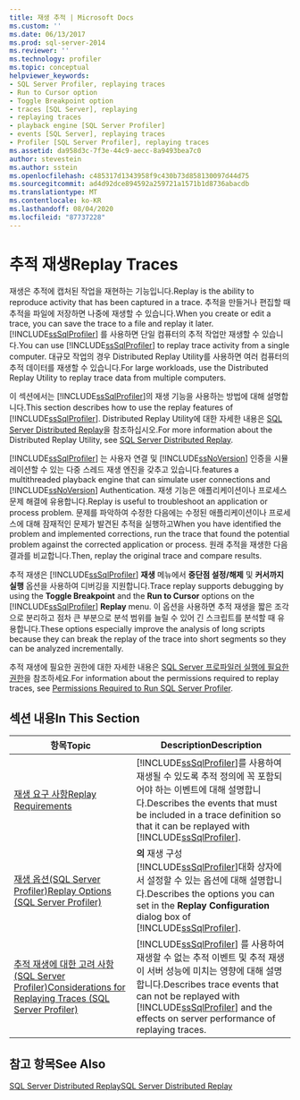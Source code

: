 ```yaml
---
title: 재생 추적 | Microsoft Docs
ms.custom: ''
ms.date: 06/13/2017
ms.prod: sql-server-2014
ms.reviewer: ''
ms.technology: profiler
ms.topic: conceptual
helpviewer_keywords:
- SQL Server Profiler, replaying traces
- Run to Cursor option
- Toggle Breakpoint option
- traces [SQL Server], replaying
- replaying traces
- playback engine [SQL Server Profiler]
- events [SQL Server], replaying traces
- Profiler [SQL Server Profiler], replaying traces
ms.assetid: da958d3c-7f3e-44c9-aecc-8a9493bea7c0
author: stevestein
ms.author: sstein
ms.openlocfilehash: c485317d1343958f9c430b73d858130097d44d75
ms.sourcegitcommit: ad4d92dce894592a259721a1571b1d8736abacdb
ms.translationtype: MT
ms.contentlocale: ko-KR
ms.lasthandoff: 08/04/2020
ms.locfileid: "87737228"
---
```

# <a name="replay-traces"></a><span data-ttu-id="a633a-102">추적 재생</span><span class="sxs-lookup"><span data-stu-id="a633a-102">Replay Traces</span></span>
  <span data-ttu-id="a633a-103">재생은 추적에 캡처된 작업을 재현하는 기능입니다.</span><span class="sxs-lookup"><span data-stu-id="a633a-103">Replay is the ability to reproduce activity that has been captured in a trace.</span></span> <span data-ttu-id="a633a-104">추적을 만들거나 편집할 때 추적을 파일에 저장하면 나중에 재생할 수 있습니다.</span><span class="sxs-lookup"><span data-stu-id="a633a-104">When you create or edit a trace, you can save the trace to a file and replay it later.</span></span> <span data-ttu-id="a633a-105">[!INCLUDE[ssSqlProfiler](../../includes/sssqlprofiler-md.md)] 를 사용하면 단일 컴퓨터의 추적 작업만 재생할 수 있습니다.</span><span class="sxs-lookup"><span data-stu-id="a633a-105">You can use [!INCLUDE[ssSqlProfiler](../../includes/sssqlprofiler-md.md)] to replay trace activity from a single computer.</span></span> <span data-ttu-id="a633a-106">대규모 작업의 경우 Distributed Replay Utility를 사용하면 여러 컴퓨터의 추적 데이터를 재생할 수 있습니다.</span><span class="sxs-lookup"><span data-stu-id="a633a-106">For large workloads, use the Distributed Replay Utility to replay trace data from multiple computers.</span></span>  
  
 <span data-ttu-id="a633a-107">이 섹션에서는 [!INCLUDE[ssSqlProfiler](../../includes/sssqlprofiler-md.md)]의 재생 기능을 사용하는 방법에 대해 설명합니다.</span><span class="sxs-lookup"><span data-stu-id="a633a-107">This section describes how to use the replay features of [!INCLUDE[ssSqlProfiler](../../includes/sssqlprofiler-md.md)].</span></span> <span data-ttu-id="a633a-108">Distributed Replay Utility에 대한 자세한 내용은 [SQL Server Distributed Replay](../distributed-replay/sql-server-distributed-replay.md)을 참조하십시오.</span><span class="sxs-lookup"><span data-stu-id="a633a-108">For more information about the Distributed Replay Utility, see [SQL Server Distributed Replay](../distributed-replay/sql-server-distributed-replay.md).</span></span>  
  
 [!INCLUDE[ssSqlProfiler](../../includes/sssqlprofiler-md.md)] <span data-ttu-id="a633a-109">는 사용자 연결 및 [!INCLUDE[ssNoVersion](../../includes/ssnoversion-md.md)] 인증을 시뮬레이션할 수 있는 다중 스레드 재생 엔진을 갖추고 있습니다.</span><span class="sxs-lookup"><span data-stu-id="a633a-109">features a multithreaded playback engine that can simulate user connections and [!INCLUDE[ssNoVersion](../../includes/ssnoversion-md.md)] Authentication.</span></span> <span data-ttu-id="a633a-110">재생 기능은 애플리케이션이나 프로세스 문제 해결에 유용합니다.</span><span class="sxs-lookup"><span data-stu-id="a633a-110">Replay is useful to troubleshoot an application or process problem.</span></span> <span data-ttu-id="a633a-111">문제를 파악하여 수정한 다음에는 수정된 애플리케이션이나 프로세스에 대해 잠재적인 문제가 발견된 추적을 실행하고</span><span class="sxs-lookup"><span data-stu-id="a633a-111">When you have identified the problem and implemented corrections, run the trace that found the potential problem against the corrected application or process.</span></span> <span data-ttu-id="a633a-112">원래 추적을 재생한 다음 결과를 비교합니다.</span><span class="sxs-lookup"><span data-stu-id="a633a-112">Then, replay the original trace and compare results.</span></span>  
  
 <span data-ttu-id="a633a-113">추적 재생은 [!INCLUDE[ssSqlProfiler](../../includes/sssqlprofiler-md.md)] **재생** 메뉴에서 **중단점 설정/해제** 및 **커서까지 실행** 옵션을 사용하여 디버깅을 지원합니다.</span><span class="sxs-lookup"><span data-stu-id="a633a-113">Trace replay supports debugging by using the **Toggle Breakpoint** and the **Run to Cursor** options on the [!INCLUDE[ssSqlProfiler](../../includes/sssqlprofiler-md.md)] **Replay** menu.</span></span> <span data-ttu-id="a633a-114">이 옵션을 사용하면 추적 재생을 짧은 조각으로 분리하고 점차 큰 부분으로 분석 범위를 늘릴 수 있어 긴 스크립트를 분석할 때 유용합니다.</span><span class="sxs-lookup"><span data-stu-id="a633a-114">These options especially improve the analysis of long scripts because they can break the replay of the trace into short segments so they can be analyzed incrementally.</span></span>  
  
 <span data-ttu-id="a633a-115">추적 재생에 필요한 권한에 대한 자세한 내용은 [SQL Server 프로파일러 실행에 필요한 권한](permissions-required-to-run-sql-server-profiler.md)을 참조하세요.</span><span class="sxs-lookup"><span data-stu-id="a633a-115">For information about the permissions required to replay traces, see [Permissions Required to Run SQL Server Profiler](permissions-required-to-run-sql-server-profiler.md).</span></span>  
  
## <a name="in-this-section"></a><span data-ttu-id="a633a-116">섹션 내용</span><span class="sxs-lookup"><span data-stu-id="a633a-116">In This Section</span></span>  
  
|<span data-ttu-id="a633a-117">항목</span><span class="sxs-lookup"><span data-stu-id="a633a-117">Topic</span></span>|<span data-ttu-id="a633a-118">Description</span><span class="sxs-lookup"><span data-stu-id="a633a-118">Description</span></span>|  
|-----------|-----------------|  
|[<span data-ttu-id="a633a-119">재생 요구 사항</span><span class="sxs-lookup"><span data-stu-id="a633a-119">Replay Requirements</span></span>](replay-requirements.md)|<span data-ttu-id="a633a-120">[!INCLUDE[ssSqlProfiler](../../includes/sssqlprofiler-md.md)]를 사용하여 재생될 수 있도록 추적 정의에 꼭 포함되어야 하는 이벤트에 대해 설명합니다.</span><span class="sxs-lookup"><span data-stu-id="a633a-120">Describes the events that must be included in a trace definition so that it can be replayed with [!INCLUDE[ssSqlProfiler](../../includes/sssqlprofiler-md.md)].</span></span>|  
|[<span data-ttu-id="a633a-121">재생 옵션&#40;SQL Server Profiler&#41;</span><span class="sxs-lookup"><span data-stu-id="a633a-121">Replay Options &#40;SQL Server Profiler&#41;</span></span>](replay-options-sql-server-profiler.md)|<span data-ttu-id="a633a-122">**의** 재생 구성 [!INCLUDE[ssSqlProfiler](../../includes/sssqlprofiler-md.md)]대화 상자에서 설정할 수 있는 옵션에 대해 설명합니다.</span><span class="sxs-lookup"><span data-stu-id="a633a-122">Describes the options you can set in the **Replay Configuration** dialog box of [!INCLUDE[ssSqlProfiler](../../includes/sssqlprofiler-md.md)].</span></span>|  
|[<span data-ttu-id="a633a-123">추적 재생에 대한 고려 사항&#40;SQL Server Profiler&#41;</span><span class="sxs-lookup"><span data-stu-id="a633a-123">Considerations for Replaying Traces &#40;SQL Server Profiler&#41;</span></span>](considerations-for-replaying-traces-sql-server-profiler.md)|<span data-ttu-id="a633a-124">[!INCLUDE[ssSqlProfiler](../../includes/sssqlprofiler-md.md)] 를 사용하여 재생할 수 없는 추적 이벤트 및 추적 재생이 서버 성능에 미치는 영향에 대해 설명합니다.</span><span class="sxs-lookup"><span data-stu-id="a633a-124">Describes trace events that can not be replayed with [!INCLUDE[ssSqlProfiler](../../includes/sssqlprofiler-md.md)] and the effects on server performance of replaying traces.</span></span>|  
  
## <a name="see-also"></a><span data-ttu-id="a633a-125">참고 항목</span><span class="sxs-lookup"><span data-stu-id="a633a-125">See Also</span></span>  
 [<span data-ttu-id="a633a-126">SQL Server Distributed Replay</span><span class="sxs-lookup"><span data-stu-id="a633a-126">SQL Server Distributed Replay</span></span>](../distributed-replay/sql-server-distributed-replay.md)  
  
  
